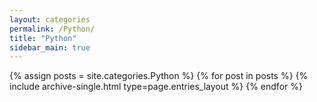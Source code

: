 ```yaml
---
layout: categories
permalink: /Python/
title: "Python"
sidebar_main: true
---
```


{% assign posts = site.categories.Python %}
{% for post in posts %} {% include archive-single.html type=page.entries_layout %} {% endfor %}